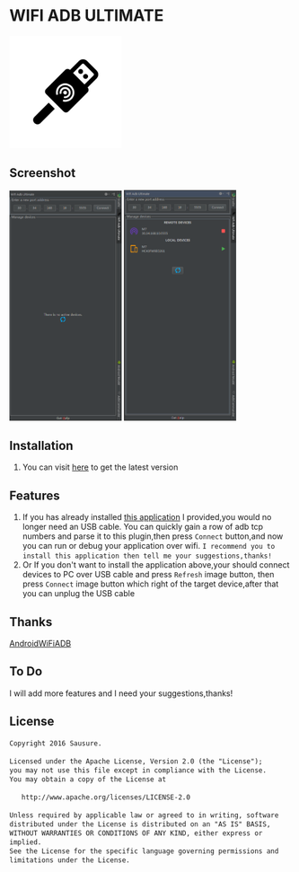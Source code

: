 # WIFI ADB ULTIMATE

<img src="./art/icon.png" width="200px">

## Screenshot
<img src="./art/screenshot1.png" width="200px">
<img src="./art/screenshot2.png" width="200px">

## Installation
1. You can visit [here](https://github.com/Sausure/WIFIADB/tree/master/WIFIADBIntelliJPlugin/out) to get the latest version

## Features
1. If you has already installed [this application](https://github.com/Sausure/WIFIADB/tree/master/WIFIADBAndroid) I provided,you would no longer need an USB cable.
You can quickly gain a row of adb tcp numbers and parse it to this plugin,then press `Connect` button,and now you can run or debug your application over wifi.
`I recommend you to install this application then tell me your suggestions,thanks!`
2. Or If you don't want to install the application above,your should connect devices to PC over USB cable and press `Refresh` image button,
then press `Connect` image button which right of the target device,after that you can unplug the USB cable

## Thanks
[AndroidWiFiADB](https://github.com/pedrovgs/AndroidWiFiADB)

## To Do
I will add more features and I need your suggestions,thanks!

## License

    Copyright 2016 Sausure.

    Licensed under the Apache License, Version 2.0 (the "License");
    you may not use this file except in compliance with the License.
    You may obtain a copy of the License at

       http://www.apache.org/licenses/LICENSE-2.0

    Unless required by applicable law or agreed to in writing, software
    distributed under the License is distributed on an "AS IS" BASIS,
    WITHOUT WARRANTIES OR CONDITIONS OF ANY KIND, either express or implied.
    See the License for the specific language governing permissions and
    limitations under the License.


